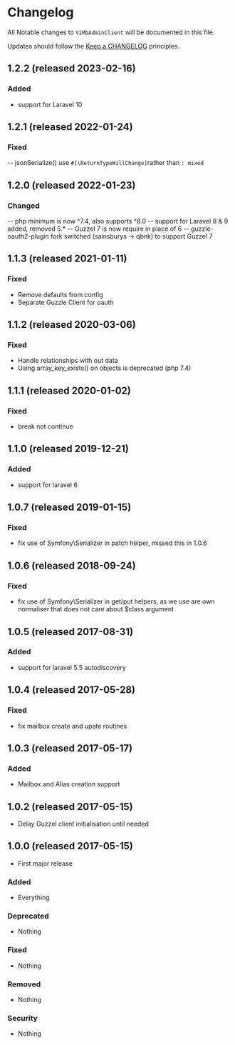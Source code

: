# Changelog

All Notable changes to `ViMbAdminClient` will be documented in this file.

Updates should follow the [Keep a CHANGELOG](http://keepachangelog.com/) principles.

## 1.2.2 (released 2023-02-16)

### Added
- support for Laravel 10

## 1.2.1 (released 2022-01-24)

### Fixed
-- jsonSerialize() use `#[\ReturnTypeWillChange]`rather than `: mixed`

## 1.2.0 (released 2022-01-23)

### Changed
-- php minimum is now ^7.4, also supports ^8.0
-- support for Laravel 8 & 9 added, removed 5.*
-- Guzzel 7 is now require in place of 6
-- guzzle-oauth2-plugin fork switched (sainsburys -> qbnk) to support Guzzel 7

## 1.1.3 (released 2021-01-11)

### Fixed
- Remove defaults from config
- Separate Guzzle Client for oauth

## 1.1.2 (released 2020-03-06)

### Fixed
- Handle relationships with out data
- Using array_key_exists() on objects is deprecated (php 7.4)


## 1.1.1 (released 2020-01-02)

### Fixed
- break not continue

## 1.1.0 (released 2019-12-21)

### Added
- support for laravel 6

## 1.0.7 (released 2019-01-15)

### Fixed
- fix use of Symfony\Serializer in patch helper, missed this in 1.0.6


## 1.0.6 (released 2018-09-24)

### Fixed
- fix use of Symfony\Serializer in get/put helpers, as we use are own normaliser that does not care about $class argument


## 1.0.5 (released 2017-08-31)

### Added
- support for laravel 5.5 autodiscovery

## 1.0.4 (released 2017-05-28)

### Fixed
- fix mailbox create and upate routines

## 1.0.3 (released 2017-05-17)

### Added
- Mailbox and Alias creation support

## 1.0.2 (released 2017-05-15)

* Delay Guzzel client initialisation until needed

## 1.0.0 (released 2017-05-15)

* First major release

### Added
- Everything

### Deprecated
- Nothing

### Fixed
- Nothing

### Removed
- Nothing

### Security
- Nothing
